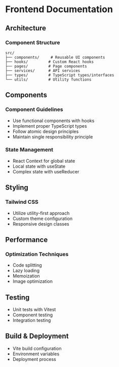 # Frontend Documentation

## Architecture

### Component Structure
```
src/
├── components/     # Reusable UI components
├── hooks/         # Custom React hooks
├── pages/         # Page components
├── services/      # API services
├── types/         # TypeScript types/interfaces
└── utils/         # Utility functions
```

## Components

### Component Guidelines
- Use functional components with hooks
- Implement proper TypeScript types
- Follow atomic design principles
- Maintain single responsibility principle

### State Management
- React Context for global state
- Local state with useState
- Complex state with useReducer

## Styling

### Tailwind CSS
- Utilize utility-first approach
- Custom theme configuration
- Responsive design classes

## Performance

### Optimization Techniques
- Code splitting
- Lazy loading
- Memoization
- Image optimization

## Testing
- Unit tests with Vitest
- Component testing
- Integration testing

## Build & Deployment
- Vite build configuration
- Environment variables
- Deployment process
